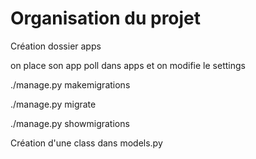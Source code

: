 Organisation du projet
=======================

Création dossier apps

on place son app poll dans apps et on modifie le settings

./manage.py makemigrations

./manage.py migrate

./manage.py showmigrations

Création d'une class dans models.py